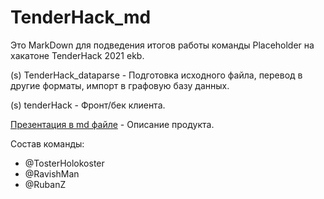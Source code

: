 # TenderHack_md
Это MarkDown для подведения итогов работы команды Placeholder на хакатоне TenderHack 2021 ekb.

(s) TenderHack_dataparse - Подготовка исходного файла, перевод в другие форматы, импорт в графовую базу данных.
 
(s) tenderHack - Фронт/бек клиента.

[Презентация в md файле](future.md) - Описание продукта.


Состав команды: 
 - @TosterHolokoster
 - @RavishMan
 - @RubanZ